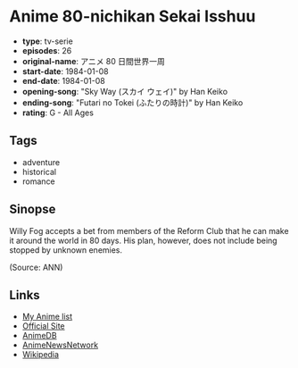 # Anime 80-nichikan Sekai Isshuu

-   **type**: tv-serie
-   **episodes**: 26
-   **original-name**: アニメ 80 日間世界一周
-   **start-date**: 1984-01-08
-   **end-date**: 1984-01-08
-   **opening-song**: "Sky Way (スカイ ウェイ)" by Han Keiko
-   **ending-song**: "Futari no Tokei (ふたりの時計)" by Han Keiko
-   **rating**: G - All Ages

## Tags

-   adventure
-   historical
-   romance

## Sinopse

Willy Fog accepts a bet from members of the Reform Club that he can make it around the world in 80 days. His plan, however, does not include being stopped by unknown enemies.

(Source: ANN)

## Links

-   [My Anime list](https://myanimelist.net/anime/2579/Anime_80-nichikan_Sekai_Isshuu)
-   [Official Site](http://www.nippon-animation.co.jp/work/anime_80_sekaiishu.html)
-   [AnimeDB](http://anidb.info/perl-bin/animedb.pl?show=anime&aid=2706)
-   [AnimeNewsNetwork](http://www.animenewsnetwork.com/encyclopedia/anime.php?id=1077)
-   [Wikipedia](http://en.wikipedia.org/wiki/Around_the_World_with_Willy_Fog)
